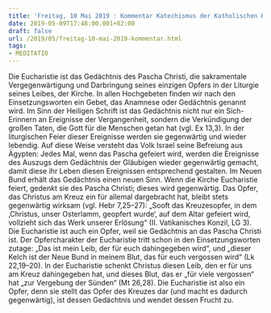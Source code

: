 ```yaml
---
title: 'Freitag, 10 Mai 2019 : Kommentar Katechismus der Katholischen Kirche'
date: 2019-05-09T17:48:00.001+02:00
draft: false
url: /2019/05/freitag-10-mai-2019-kommentar.html
tags: 
- MEDITATIO
---
```


Die Eucharistie ist das Gedächtnis des Pascha Christi, die sakramentale Vergegenwärtigung und Darbringung seines einzigen Opfers in der Liturgie seines Leibes, der Kirche. In allen Hochgebeten finden wir nach den Einsetzungsworten ein Gebet, das Anamnese oder Gedächtnis genannt wird. Im Sinn der Heiligen Schrift ist das Gedächtnis nicht nur ein Sich-Erinnern an Ereignisse der Vergangenheit, sondern die Verkündigung der großen Taten, die Gott für die Menschen getan hat (vgl. Ex 13,3). In der liturgischen Feier dieser Ereignisse werden sie gegenwärtig und wieder lebendig. Auf diese Weise versteht das Volk Israel seine Befreiung aus Ägypten: Jedes Mal, wenn das Pascha gefeiert wird, werden die Ereignisse des Auszugs dem Gedächtnis der Gläubigen wieder gegenwärtig gemacht, damit diese ihr Leben diesen Ereignissen entsprechend gestalten. Im Neuen Bund erhält das Gedächtnis einen neuen Sinn. Wenn die Kirche Eucharistie feiert, gedenkt sie des Pascha Christi; dieses wird gegenwärtig. Das Opfer, das Christus am Kreuz ein für allemal dargebracht hat, bleibt stets gegenwärtig wirksam (vgl. Hebr 7,25–27): „Sooft das Kreuzesopfer, in dem ‚Christus, unser Osterlamm, geopfert wurde‘, auf dem Altar gefeiert wird, vollzieht sich das Werk unserer Erlösung“ (II. Vatikanisches Konzil, LG 3). Die Eucharistie ist auch ein Opfer, weil sie Gedächtnis an das Pascha Christi ist. Der Opfercharakter der Eucharistie tritt schon in den Einsetzungsworten zutage: „Das ist mein Leib, der für euch dahingegeben wird“, und „dieser Kelch ist der Neue Bund in meinem Blut, das für euch vergossen wird“ (Lk 22,19–20). In der Eucharistie schenkt Christus diesen Leib, den er für uns am Kreuz dahingegeben hat, und dieses Blut, das er „für viele vergossen“ hat „zur Vergebung der Sünden“ (Mt 26,28). Die Eucharistie ist also ein Opfer, denn sie stellt das Opfer des Kreuzes dar (und macht es dadurch gegenwärtig), ist dessen Gedächtnis und wendet dessen Frucht zu.